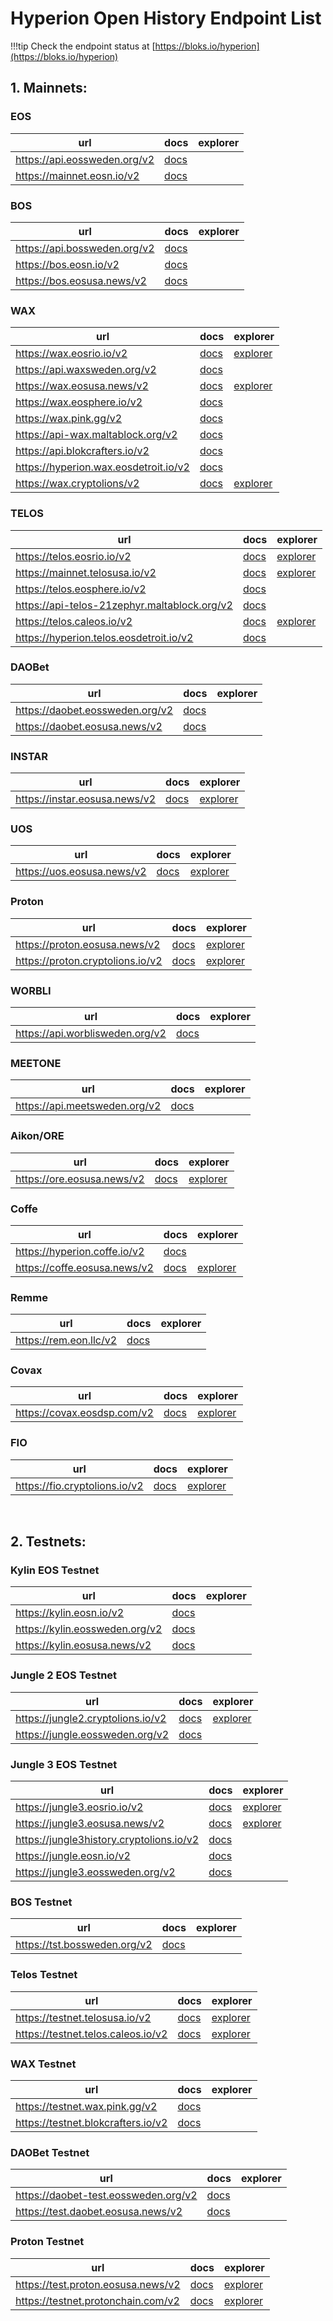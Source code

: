 # Hyperion Open History Endpoint List

!!!tip
    Check the endpoint status at [https://bloks.io/hyperion](https://bloks.io/hyperion)

## 1. Mainnets:

### EOS

| url | docs | explorer |
| ---- | ---------- | ----------- |
| https://api.eossweden.org/v2 | [docs](http://api.eossweden.org/v2/docs) |  |
| https://mainnet.eosn.io/v2 | [docs](https://mainnet.eosn.io/v2/docs) |  |


### BOS

| url | docs | explorer |
| ---- | ---------- | ----------- |
| https://api.bossweden.org/v2 | [docs](http://api.bossweden.org/v2/docs) |  |
| https://bos.eosn.io/v2 | [docs](https://bos.eosn.io/v2/docs) |  |
| https://bos.eosusa.news/v2 | [docs](https://bos.eosusa.news/v2/docs) |  |


### WAX

| url | docs | explorer |
| ---- | ---------- | ----------- |
| https://wax.eosrio.io/v2 | [docs](https://wax.eosrio.io/v2/docs) | [explorer](https://wax.eosrio.io/v2/explore) |
| https://api.waxsweden.org/v2 | [docs](https://api.waxsweden.org/v2/docs) |  |
| https://wax.eosusa.news/v2 | [docs](https://wax.eosusa.news/v2/docs) | [explorer](https://wax.eosusa.news/v2/explore) |
| https://wax.eosphere.io/v2 | [docs](https://wax.eosphere.io/v2/docs) |  |
| https://wax.pink.gg/v2 | [docs](https://wax.pink.gg/v2/docs) |  |
| https://api-wax.maltablock.org/v2 | [docs](https://api-wax.maltablock.org/v2/docs) |  |
| https://api.blokcrafters.io/v2 | [docs](http://api.blokcrafters.io/v2/docs) |  |
| https://hyperion.wax.eosdetroit.io/v2 | [docs](https://hyperion.wax.eosdetroit.io/v2/docs) |  |
| https://wax.cryptolions/v2 | [docs](https://wax.cryptolions/v2/docs) | [explorer](https://wax.cryptolions.io/v2/explore) |


### TELOS

| url | docs | explorer |
| ---- | ---------- | ----------- |
| https://telos.eosrio.io/v2 | [docs](https://telos.eosrio.io/v2/docs) | [explorer](https://telos.eosrio.io/v2/explore) |
| https://mainnet.telosusa.io/v2 | [docs](https://mainnet.telosusa.io/v2/docs) | [explorer](https://mainnet.telosusa.io/v2/explore) |
| https://telos.eosphere.io/v2 | [docs](https://telos.eosphere.io/v2/docs) |  |
| https://api-telos-21zephyr.maltablock.org/v2 | [docs](https://api-telos-21zephyr.maltablock.org/v2/docs) |  |
| https://telos.caleos.io/v2| [docs](https://telos.caleos.io/v2/docs) | [explorer](https://telos.caleos.io/v2/explore) |
| https://hyperion.telos.eosdetroit.io/v2 | [docs](https://hyperion.telos.eosdetroit.io/v2/docs) |  |


### DAOBet

| url | docs | explorer |
| ---- | ---------- | ----------- |
| https://daobet.eossweden.org/v2 | [docs](https://daobet.eossweden.org/v2/docs) |  |
| https://daobet.eosusa.news/v2 | [docs](https://daobet.eosusa.news/v2/docs) |  |


### INSTAR

| url | docs | explorer |
| ---- | ---------- | ----------- |
| https://instar.eosusa.news/v2 | [docs](https://instar.eosusa.news/v2/docs) | [explorer](https://instar.eosusa.news/v2/explore) |

### UOS

| url | docs | explorer |
| ---- | ---------- | ----------- |
| https://uos.eosusa.news/v2 | [docs](https://uos.eosusa.news/v2/docs) | [explorer](https://uos.eosusa.news/v2/explore) |

### Proton

| url | docs | explorer |
| ---- | ---------- | ----------- |
| https://proton.eosusa.news/v2 | [docs](https://proton.eosusa.news/v2/docs) | [explorer](https://proton.eosusa.news/v2/explore) |
| https://proton.cryptolions.io/v2 | [docs](https://proton.cryptolions.io/v2/docs) | [explorer](https://proton.cryptolions.io/v2/explore) |


### WORBLI

| url | docs | explorer |
| ---- | ---------- | ----------- |
| https://api.worblisweden.org/v2 | [docs](https://api.worblisweden.org/v2/docs) | |


### MEETONE

| url | docs | explorer |
| ---- | ---------- | ----------- |
| https://api.meetsweden.org/v2 | [docs](https://api.meetsweden.org/v2/docs) |  |


### Aikon/ORE

| url | docs | explorer |
| ---- | ---------- | ----------- |
| https://ore.eosusa.news/v2 | [docs](https://ore.eosusa.news/v2/docs) | [explorer](https://ore.eosusa.news/v2/explore) |


### Coffe

| url | docs | explorer |
| ---- | ---------- | ----------- |
| https://hyperion.coffe.io/v2 | [docs](https://hyperion.coffe.io/v2/docs) |  |
| https://coffe.eosusa.news/v2 | [docs](https://coffe.eosusa.news/v2/docs) | [explorer](https://coffe.eosusa.news/v2/explore) |


### Remme

| url | docs | explorer |
| ---- | ---------- | ----------- |
| https://rem.eon.llc/v2 | [docs](https://rem.eon.llc/v2/docs) |  |


### Covax

| url | docs | explorer |
| ---- | ---------- | ----------- |
| https://covax.eosdsp.com/v2 | [docs](https://covax.eosdsp.com/v2/docs) | [explorer](https://covax.eosdsp.com/v2/explore) |


### FIO
| url | docs | explorer |
| ---- | ---------- | ----------- |
| https://fio.cryptolions.io/v2 | [docs](https://fio.cryptolions.io/v2/docs) | [explorer](https://fio.cryptolions.io/v2/explore) |

<br>

## 2. Testnets:

### Kylin EOS Testnet

| url | docs | explorer |
| ---- | ---------- | ----------- |
| https://kylin.eosn.io/v2 | [docs](https://kylin.eosn.io/v2/docs) |  |
| https://kylin.eossweden.org/v2 | [docs](https://kylin.eossweden.org/v2/docs) |  |
| https://kylin.eosusa.news/v2 | [docs](https://kylin.eosusa.news/v2/docs) |  |

### Jungle 2 EOS Testnet

| url | docs | explorer |
| ---- | ---------- | ----------- |
| https://jungle2.cryptolions.io/v2 | [docs](https://jungle2.cryptolions.io/v2/docs) | [explorer](https://jungle2.cryptolions.io/v2/explore) |
| https://jungle.eossweden.org/v2 | [docs](https://jungle.eossweden.org/v2/docs) |  |

### Jungle 3 EOS Testnet

| url | docs | explorer |
| ---- | ---------- | ----------- |
| https://jungle3.eosrio.io/v2 | [docs](https://jungle3.eosrio.io/v2/docs) | [explorer](https://jungle3.eosrio.io/v2/explore) |
| https://jungle3.eosusa.news/v2 | [docs](https://jungle3.eosusa.news/v2/docs) | [explorer](https://jungle3.eosusa.news/v2/explore) |
| https://jungle3history.cryptolions.io/v2 | [docs](https://jungle3history.cryptolions.io/v2/docs) |  |
| https://jungle.eosn.io/v2 | [docs](https://jungle.eosn.io/v2/docs) |  |
| https://jungle3.eossweden.org/v2 | [docs](https://jungle3.eossweden.org/v2/docs) |  |


### BOS Testnet

| url | docs | explorer |
| ---- | ---------- | ----------- |
| https://tst.bossweden.org/v2 | [docs](https://tst.bossweden.org/v2/docs) |  |


### Telos Testnet

| url | docs | explorer |
| ---- | ---------- | ----------- |
| https://testnet.telosusa.io/v2 | [docs](https://testnet.telosusa.io/v2/docs) | [explorer](https://testnet.telosusa.io/v2/explore) |
| https://testnet.telos.caleos.io/v2 | [docs](https://testnet.telos.caleos.io/v2/docs) | [explorer](https://testnet.telos.caleos.io/v2/explore) |


### WAX Testnet

| url | docs | explorer |
| ---- | ---------- | ----------- |
| https://testnet.wax.pink.gg/v2 | [docs](https://testnet.wax.pink.gg/v2/docs) |  |
| https://testnet.blokcrafters.io/v2 | [docs](http://testnet.blokcrafters.io/v2/docs) |  |


### DAOBet Testnet

| url | docs | explorer |
| ---- | ---------- | ----------- |
| https://daobet-test.eossweden.org/v2 | [docs](https://daobet-test.eossweden.org/v2/docs) |  |
| https://test.daobet.eosusa.news/v2 | [docs](https://test.daobet.eosusa.news/v2/docs) |  |

### Proton Testnet 

| url | docs | explorer |
| ---- | ---------- | ----------- |
| https://test.proton.eosusa.news/v2 | [docs](https://test.proton.eosusa.news/v2/docs) | [explorer](https://test.proton.eosusa.news/v2/explore) |
| https://testnet.protonchain.com/v2 | [docs](https://testnet.protonchain.com/v2/docs) | [explorer](https://testnet.protonchain.com/v2/explore) |
